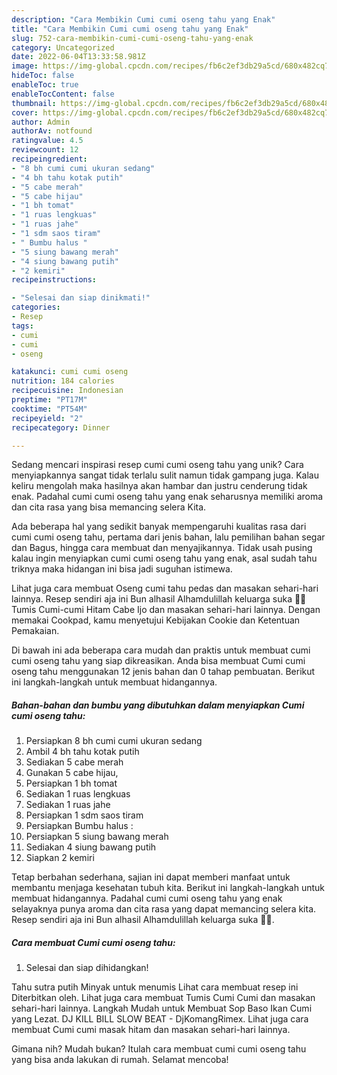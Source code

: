 ```yaml
---
description: "Cara Membikin Cumi cumi oseng tahu yang Enak"
title: "Cara Membikin Cumi cumi oseng tahu yang Enak"
slug: 752-cara-membikin-cumi-cumi-oseng-tahu-yang-enak
category: Uncategorized
date: 2022-06-04T13:33:58.981Z
image: https://img-global.cpcdn.com/recipes/fb6c2ef3db29a5cd/680x482cq70/cumi-cumi-oseng-tahu-foto-resep-utama.jpg
hideToc: false
enableToc: true
enableTocContent: false
thumbnail: https://img-global.cpcdn.com/recipes/fb6c2ef3db29a5cd/680x482cq70/cumi-cumi-oseng-tahu-foto-resep-utama.jpg
cover: https://img-global.cpcdn.com/recipes/fb6c2ef3db29a5cd/680x482cq70/cumi-cumi-oseng-tahu-foto-resep-utama.jpg
author: Admin
authorAv: notfound
ratingvalue: 4.5
reviewcount: 12
recipeingredient:
- "8 bh cumi cumi ukuran sedang"
- "4 bh tahu kotak putih"
- "5 cabe merah"
- "5 cabe hijau"
- "1 bh tomat"
- "1 ruas lengkuas"
- "1 ruas jahe"
- "1 sdm saos tiram"
- " Bumbu halus "
- "5 siung bawang merah"
- "4 siung bawang putih"
- "2 kemiri"
recipeinstructions:

- "Selesai dan siap dinikmati!"
categories:
- Resep
tags:
- cumi
- cumi
- oseng

katakunci: cumi cumi oseng 
nutrition: 184 calories
recipecuisine: Indonesian
preptime: "PT17M"
cooktime: "PT54M"
recipeyield: "2"
recipecategory: Dinner

---
```





Sedang mencari inspirasi resep cumi cumi oseng tahu yang unik? Cara menyiapkannya sangat tidak terlalu sulit namun tidak gampang juga. Kalau keliru mengolah maka hasilnya akan hambar dan justru cenderung tidak enak. Padahal cumi cumi oseng tahu yang enak seharusnya memiliki aroma dan cita rasa yang bisa memancing selera Kita.





Ada beberapa hal yang sedikit banyak mempengaruhi kualitas rasa dari cumi cumi oseng tahu, pertama dari jenis bahan, lalu pemilihan bahan segar dan Bagus, hingga cara membuat dan menyajikannya. Tidak usah pusing kalau ingin menyiapkan cumi cumi oseng tahu yang enak,      asal sudah tahu triknya maka hidangan ini bisa jadi suguhan istimewa.














Lihat juga cara membuat Oseng cumi tahu pedas dan masakan sehari-hari lainnya. Resep sendiri aja ini Bun alhasil Alhamdulillah keluarga suka 🥰🥰 Tumis Cumi-cumi Hitam Cabe Ijo dan masakan sehari-hari lainnya. Dengan memakai Cookpad, kamu menyetujui Kebijakan Cookie dan Ketentuan Pemakaian.






Di bawah ini ada beberapa cara mudah dan praktis untuk membuat cumi cumi oseng tahu yang siap dikreasikan. Anda bisa membuat Cumi cumi oseng tahu menggunakan 12 jenis bahan dan 0 tahap pembuatan. Berikut ini langkah-langkah untuk membuat hidangannya.

<!--inarticleads1-->

##### Bahan-bahan dan bumbu yang dibutuhkan dalam menyiapkan Cumi cumi oseng tahu:

1. Persiapkan 8 bh cumi cumi ukuran sedang
1. Ambil 4 bh tahu kotak putih
1. Sediakan 5 cabe merah
1. Gunakan 5 cabe hijau,
1. Persiapkan 1 bh tomat
1. Sediakan 1 ruas lengkuas
1. Sediakan 1 ruas jahe
1. Persiapkan 1 sdm saos tiram
1. Persiapkan  Bumbu halus :
1. Persiapkan 5 siung bawang merah
1. Sediakan 4 siung bawang putih
1. Siapkan 2 kemiri


Tetap berbahan sederhana, sajian ini dapat memberi manfaat untuk membantu menjaga kesehatan tubuh kita. Berikut ini langkah-langkah untuk membuat hidangannya. Padahal cumi cumi oseng tahu yang enak selayaknya punya aroma dan cita rasa yang dapat memancing selera kita. Resep sendiri aja ini Bun alhasil Alhamdulillah keluarga suka 🥰🥰. 

<!--inarticleads2-->

##### Cara membuat Cumi cumi oseng tahu:


1. Selesai dan siap dihidangkan!

Tahu sutra putih Minyak untuk menumis Lihat cara membuat resep ini Diterbitkan oleh. Lihat juga cara membuat Tumis Cumi Cumi dan masakan sehari-hari lainnya. Langkah Mudah untuk Membuat Sop Baso Ikan Cumi yang Lezat. DJ KILL BILL SLOW BEAT - DjKomangRimex. Lihat juga cara membuat Cumi cumi masak hitam dan masakan sehari-hari lainnya. 

Gimana nih? Mudah bukan? Itulah cara membuat cumi cumi oseng tahu yang bisa anda lakukan di rumah. Selamat mencoba!
